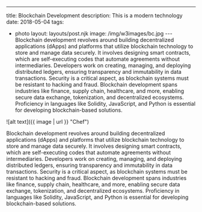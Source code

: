---
title: Blockchain Development
description: This is a modern technology
date: 2018-05-04
tags:
  - photo
layout: layouts/post.njk
image: /img/w3images/bc.jpg
---Blockchain development revolves around building decentralized applications (dApps) and platforms that utilize blockchain technology to store and manage data securely. It involves designing smart contracts, which are self-executing codes that automate agreements without intermediaries. Developers work on creating, managing, and deploying distributed ledgers, ensuring transparency and immutability in data transactions. Security is a critical aspect, as blockchain systems must be resistant to hacking and fraud. Blockchain development spans industries like finance, supply chain, healthcare, and more, enabling secure data exchange, tokenization, and decentralized ecosystems. Proficiency in languages like Solidity, JavaScript, and Python is essential for developing blockchain-based solutions.

![alt text]({{ image | url }} "Chef")

Blockchain development revolves around building decentralized applications (dApps) and platforms that utilize blockchain technology to store and manage data securely. It involves designing smart contracts, which are self-executing codes that automate agreements without intermediaries. Developers work on creating, managing, and deploying distributed ledgers, ensuring transparency and immutability in data transactions. Security is a critical aspect, as blockchain systems must be resistant to hacking and fraud. Blockchain development spans industries like finance, supply chain, healthcare, and more, enabling secure data exchange, tokenization, and decentralized ecosystems. Proficiency in languages like Solidity, JavaScript, and Python is essential for developing blockchain-based solutions.
